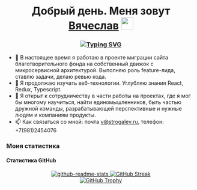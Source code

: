 <h1 align="center">Добрый день. Меня зовут <a href="https://strogalev.com/" target="_blank">Вячеслав</a> 
<img src="https://github.com/blackcater/blackcater/raw/main/images/Hi.gif" height="32"/></h1>

<h3 align="center">
  <a href="https://git.io/typing-svg"><img src="https://readme-typing-svg.herokuapp.com?font=Fira+Code&size=27&pause=1000&center=true&random=false&width=800&lines=Я+фронтенд+разработчик" alt="Typing SVG" /></a>
</h3>

- 🔭 В настоящее время я работаю в проекте миграции сайта благотворительного фонда на собственный движок с микросервисной архитектурой. Выполняю роль feature-лида, ставлю задачи, делаю ревью кода.
- 🌱 Я продолжаю изучать веб-технологии. Углубляю знания React, Redux, Typescript. 
- 👯 Я открыт к сотрудничеству в части работы на проектах, где я мог бы многому научиться, найти единомышленников, быть частью дружной команды, разрабатывающей перспективные и нужные людям и компаниям продукты.
- 📫 Как связаться со мной: почта v@strogalev.ru, телефон: +7(981)2454076

<h3>Моия статистика</h3>

<section>
  <h4>Статистика GitHub</h4>
  <div style="display: flex; flex-direction: column; align-items: center;">
    <div>
      <a href="https://github.com/anuraghazra/github-readme-stats">
        <img src="https://github-readme-stats.vercel.app/api?username=vstrogalev" alt="github-readme-stats" />
      </a>
      <a href="https://git.io/streak-stats">
        <img src="https://streak-stats.demolab.com/?user=vstrogalev" alt="GitHub Streak" />
      </a>
    </div>
    <a href="https://github.com/ryo-ma/github-profile-troph">
      <img src="https://github-profile-trophy.vercel.app/?username=vstrogalev&rank=SSS,SS,S,AAA,AA,A,B,C" alt="GitHub Trophy" />
    </a>
  </div>
</section>
